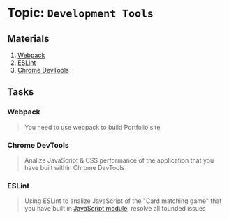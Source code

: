 # Topic: `Development Tools`

## Materials
1. [Webpack](https://webpack.js.org/guides/getting-started/)
2. [ESLint](https://eslint.org/docs/rules/)
3. [Chrome DevTools](https://developer.chrome.com/devtools)

## Tasks

### Webpack
> You need to use webpack to build Portfolio site

### Chrome DevTools
> Analize JavaScript & CSS performance of the application that you have built within Chrome DevTools

### ESLint
> Using ESLint to analize JavaScript of the "Card matching game" that you have built in [JavaScript module](./js-core.md), resolve all founded issues